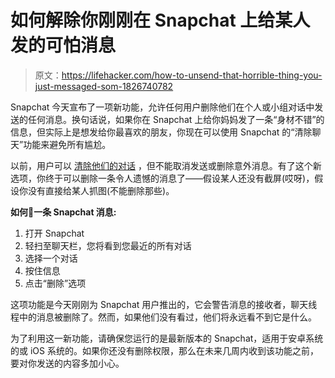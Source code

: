 # 如何解除你刚刚在 Snapchat 上给某人发的可怕消息

> 原文：<https://lifehacker.com/how-to-unsend-that-horrible-thing-you-just-messaged-som-1826740782>

Snapchat 今天宣布了一项新功能，允许任何用户删除他们在个人或小组对话中发送的任何消息。换句话说，如果你在 Snapchat 上给你妈妈发了一条“身材不错”的信息，但实际上是想发给你最喜欢的朋友，你现在可以使用 Snapchat 的“清除聊天”功能来避免所有尴尬。



以前，用户可以 [清除他们的对话](https://support.snapchat.com/en-US/a/clear-feed) ，但不能取消发送或删除意外消息。有了这个新选项，你终于可以删除一条令人遗憾的消息了——假设某人还没有截屏(哎呀)，假设你没有直接给某人抓图(不能删除那些)。

**如何👻一条 Snapchat 消息:**

1.  打开 Snapchat
2.  轻扫至聊天栏，您将看到您最近的所有对话
3.  选择一个对话
4.  按住信息
5.  点击“删除”选项

这项功能是今天刚刚为 Snapchat 用户推出的，它会警告消息的接收者，聊天线程中的消息被删除了。然而，如果他们没有看过，他们将永远看不到它是什么。

为了利用这一新功能，请确保您运行的是最新版本的 Snapchat，适用于安卓系统的或 iOS 系统的。如果你还没有删除权限，那么在未来几周内收到该功能之前，要对你发送的内容多加小心。